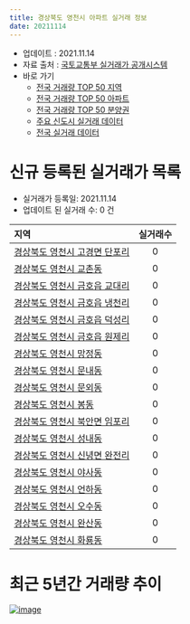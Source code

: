 ```yaml
---
title: 경상북도 영천시 아파트 실거래 정보
date: 20211114
---
```


* 업데이트 : 2021.11.14
* 자료 출처 : [국토교통부 실거래가 공개시스템](http://rt.molit.go.kr)
* 바로 가기
    * [전국 거래량 TOP 50 지역](https://apt-info.github.io/apt-trade-info/tr)
    * [전국 거래량 TOP 50 아파트](https://apt-info.github.io/apt-trade-info/ta)
    * [전국 거래량 TOP 50 분양권](https://apt-info.github.io/apt-trade-info/tb)
    * [주요 신도시 실거래 데이터](https://apt-info.github.io/apt-trade-info/newtown)
    * [전국 실거래 데이터](https://apt-info.github.io/apt-trade-info/all)



<script async src="https://pagead2.googlesyndication.com/pagead/js/adsbygoogle.js"></script>
<!-- 기본광고 -->
<ins class="adsbygoogle"
     style="display:block"
     data-ad-client="ca-pub-1142216861245946"
     data-ad-slot="4805727019"
     data-ad-format="auto"
     data-full-width-responsive="true"></ins>
<script>
     (adsbygoogle = window.adsbygoogle || []).push({});
</script>


# 신규 등록된 실거래가 목록

* 실거래가 등록일: 2021.11.14
* 업데이트 된 실거래 수: 0 건


|지역|실거래수|
|:---|:---:|
|[경상북도 영천시 고경면 단포리](https://apt-info.github.io/apt-trade-info/r2948)|0|
|[경상북도 영천시 교촌동](https://apt-info.github.io/apt-trade-info/r2361)|0|
|[경상북도 영천시 금호읍 교대리](https://apt-info.github.io/apt-trade-info/r2356)|0|
|[경상북도 영천시 금호읍 냉천리](https://apt-info.github.io/apt-trade-info/r2358)|0|
|[경상북도 영천시 금호읍 덕성리](https://apt-info.github.io/apt-trade-info/r2360)|0|
|[경상북도 영천시 금호읍 원제리](https://apt-info.github.io/apt-trade-info/r2357)|0|
|[경상북도 영천시 망정동](https://apt-info.github.io/apt-trade-info/r2351)|0|
|[경상북도 영천시 문내동](https://apt-info.github.io/apt-trade-info/r3045)|0|
|[경상북도 영천시 문외동](https://apt-info.github.io/apt-trade-info/r2353)|0|
|[경상북도 영천시 봉동](https://apt-info.github.io/apt-trade-info/r3311)|0|
|[경상북도 영천시 북안면 임포리](https://apt-info.github.io/apt-trade-info/r2359)|0|
|[경상북도 영천시 성내동](https://apt-info.github.io/apt-trade-info/r3252)|0|
|[경상북도 영천시 신녕면 완전리](https://apt-info.github.io/apt-trade-info/r2362)|0|
|[경상북도 영천시 야사동](https://apt-info.github.io/apt-trade-info/r2352)|0|
|[경상북도 영천시 언하동](https://apt-info.github.io/apt-trade-info/r2363)|0|
|[경상북도 영천시 오수동](https://apt-info.github.io/apt-trade-info/r3627)|0|
|[경상북도 영천시 완산동](https://apt-info.github.io/apt-trade-info/r2355)|0|
|[경상북도 영천시 화룡동](https://apt-info.github.io/apt-trade-info/r2354)|0|



<script async src="https://pagead2.googlesyndication.com/pagead/js/adsbygoogle.js"></script>
<!-- 기본광고 -->
<ins class="adsbygoogle"
     style="display:block"
     data-ad-client="ca-pub-1142216861245946"
     data-ad-slot="4805727019"
     data-ad-format="auto"
     data-full-width-responsive="true"></ins>
<script>
     (adsbygoogle = window.adsbygoogle || []).push({});
</script>


# 최근 5년간 거래량 추이


<div style="width:100%;">
    <canvas id="deal_progress" height="200"></canvas>
</div>

<script>
new Chart(document.getElementById("deal_progress"), {
    type: 'line',
    data: {
        labels: ['16.01','16.02','16.03','16.04','16.05','16.06','16.07','16.08','16.09','16.10','16.11','16.12','17.01','17.02','17.03','17.04','17.05','17.06','17.07','17.08','17.09','17.10','17.11','17.12','18.01','18.02','18.03','18.04','18.05','18.06','18.07','18.08','18.09','18.10','18.11','18.12','19.01','19.02','19.03','19.04','19.05','19.06','19.07','19.08','19.09','19.10','19.11','19.12','20.01','20.02','20.03','20.04','20.05','20.06','20.07','20.08','20.09','20.10','20.11','20.12','21.01','21.02','21.03','21.04','21.05','21.06','21.07','21.08','21.09','21.10','21.11'],
        datasets: [{
            label: '매매/분양권',
            data: [62,49,77,72,60,61,52,76,67,65,74,65,73,110,109,86,60,60,68,46,56,41,63,53,69,78,89,66,55,65,49,46,61,59,93,50,58,65,92,81,58,55,59,53,60,68,56,91,58,69,76,73,99,115,97,78,74,106,159,169,175,139,217,168,158,114,120,99,134,140,24],
            borderColor: "rgba(66, 133, 243, 1)",
            backgroundColor: "rgba(66, 133, 243, 0.05)",
            borderWidth: 1,
            pointRadius: 0,
            fill: false,
            lineTension: 0
        },{
            label: '전/월세',
            data: [43,59,40,80,199,75,28,17,14,30,22,17,33,61,62,100,203,64,32,48,14,44,58,40,88,50,60,83,144,56,32,44,31,44,30,26,33,55,53,57,169,56,40,37,41,42,56,32,64,75,44,29,136,53,38,53,42,47,36,26,47,58,43,50,207,93,79,70,62,37,7],
            borderColor: "rgba(255, 90, 0, 1)",
            backgroundColor: "rgba(255, 90, 0, 0.05)",
            borderWidth: 1,
            pointRadius: 0,
            fill: false,
            lineTension: 0
        },{
            label: '합계',
            data: [105,108,117,152,259,136,80,93,81,95,96,82,106,171,171,186,263,124,100,94,70,85,121,93,157,128,149,149,199,121,81,90,92,103,123,76,91,120,145,138,227,111,99,90,101,110,112,123,122,144,120,102,235,168,135,131,116,153,195,195,222,197,260,218,365,207,199,169,196,177,31],
            borderColor: "rgba(0, 0, 0, 1)",
            backgroundColor: "rgba(0, 0, 0, 0.03)",
            borderWidth: 0.1,
            pointRadius: 0,
            fill: true,
            lineTension: 0
        }
        ]
    },
    options: {
        responsive: true,
        title: {
            display: false
        },
        tooltips: {
            mode: 'index',
            intersect: false
        },
        hover: {
            mode: 'nearest',
            intersect: true
        },
        scales: {
            xAxes: [{
                display: true,
                scaleLabel: {
                    display: true,
                    labelString: '년/월'
                }
            }],
            yAxes: [{
                display: true,
                ticks: {
                    suggestedMin: 0,
                },
                scaleLabel: {
                    display: true,
                    labelString: '실거래 수'
                }
            }]
        }
    }
});

</script>


[![image](https://apt-info.github.io/images/2020-01-03-apt-trade-info/1024x500.png)](https://play.google.com/store/apps/details?id=com.aptinfo.apttradeinfo)

